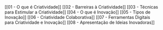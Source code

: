 [[01 - O que é Criatividade]]
[[02 - Barreiras à Criatividade]]
[[03 - Técnicas para Estimular a Criatividade]]
[[04 - O que é Inovação]]
[[05 - Tipos de Inovação]]
[[06 - Criatividade Colaborativa]]
[[07 - Ferramentas Digitais para Criatividade e Inovação]]
[[08 - Apresentação de Ideias Inovadoras]]

